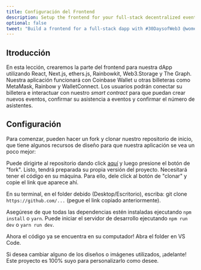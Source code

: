 ```yaml
---
title: Configuración del Frontend
description: Setup the frontend for your full-stack decentralized event platform.
optional: false
tweet: "Build a frontend for a full-stack dapp with #30DaysofWeb3 @womenbuildweb3 🖼"
---
```


## Itroducción

En esta lección, crearemos la parte del frontend para nuestra dApp utilizando React, Next.js, ethers.js, Rainbowkit, Web3.Storage y The Graph. Nuestra aplicación funcionará con Coinbase Wallet u otras billeteras como MetaMask, Rainbow y WalletConnect. Los usuarios podrán conectar su billetera e interactuar con nuestro _smart contract_ para que puedan crear nuevos eventos, confirmar su asistencia a eventos y confirmar el número de asistentes.

## Configuración

Para comenzar, pueden hacer un fork y clonar nuestro repositorio de inicio, que tiene algunos recursos de diseño para que nuestra aplicación se vea un poco mejor:

Puede dirigirte al repositorio dando click [aquí](https://github.com/womenbuildweb3/web3RSVP-frontend-starter) y luego presione el botón de "fork". Listo, tendrá preparada su propia versión del proyecto. Necesitará tener el código en su máquina. Para ello, dele click al botón de "clonar" y copie el link que aparece ahí.

En su terminal, en el folder debido (Desktop/Escritorio), escriba: git clone `https://github.com/...` (pegue el link copiado anteriormente).

Asegúrese de que todas las dependencias estén instaladas ejecutando `npm install` o `yarn`. Puede iniciar el servidor de desarrollo ejecutando `npm run dev` o `yarn run dev`.

Ahora el código ya se encuentra en su computador! Abra el folder en VS Code.

Si desea cambiar alguno de los diseños o imágenes utilizados, ¡adelante! Este proyecto es 100% suyo para personalizarlo como desee.
